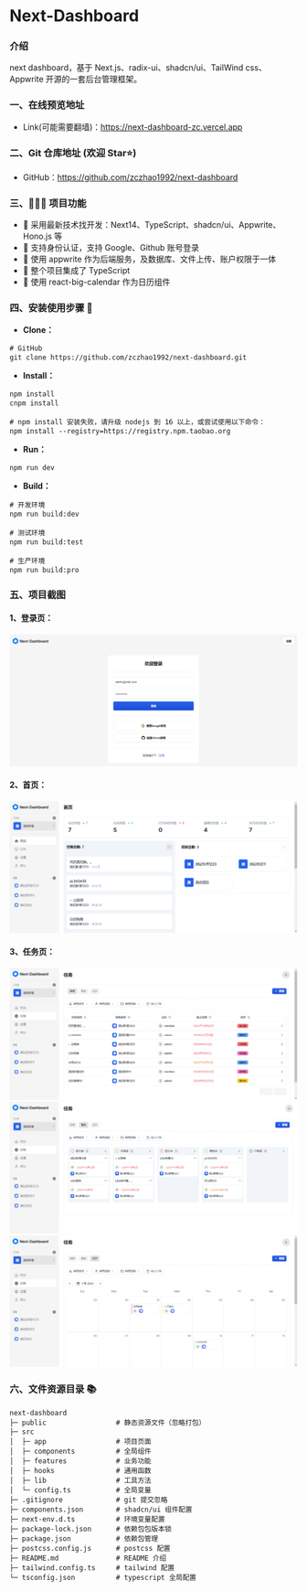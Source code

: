 # Next-Dashboard

### 介绍

next dashboard，基于 Next.js、radix-ui、shadcn/ui、TailWind css、Appwrite 开源的一套后台管理框架。

### 一、在线预览地址

- Link(可能需要翻墙)：https://next-dashboard-zc.vercel.app

### 二、Git 仓库地址 (欢迎 Star⭐)

- GitHub：https://github.com/zczhao1992/next-dashboard

### 三、🔨🔨🔨 项目功能

- 🚀 采用最新技术找开发：Next14、TypeScript、shadcn/ui、Appwrite、Hono.js 等
- 🚀 支持身份认证，支持 Google、Github 账号登录
- 🚀 使用 appwrite 作为后端服务，及数据库、文件上传、账户权限于一体
- 🚀 整个项目集成了 TypeScript
- 🚀 使用 react-big-calendar 作为日历组件

### 四、安装使用步骤 📑

- **Clone：**

```text
# GitHub
git clone https://github.com/zczhao1992/next-dashboard.git
```

- **Install：**

```text
npm install
cnpm install

# npm install 安装失败，请升级 nodejs 到 16 以上，或尝试使用以下命令：
npm install --registry=https://registry.npm.taobao.org
```

- **Run：**

```text
npm run dev
```

- **Build：**

```text
# 开发环境
npm run build:dev

# 测试环境
npm run build:test

# 生产环境
npm run build:pro
```

### 五、项目截图

#### 1、登录页：

![dashboard-login](./public/login.png)

#### 2、首页：

![dashboard-home](./public/home.png)

#### 3、任务页：

![dashboard-table](./public/table.png)
![dashboard-kanban](./public/kanban.png)
![dashboard-calendar](./public/calendar.png)

### 六、文件资源目录 📚

```text
next-dashboard
├─ public                 # 静态资源文件（忽略打包）
├─ src
│  ├─ app                 # 项目页面
│  ├─ components          # 全局组件
│  ├─ features            # 业务功能
│  ├─ hooks               # 通用函数
│  ├─ lib                 # 工具方法
│  └─ config.ts           # 全局变量
├─ .gitignore             # git 提交忽略
├─ components.json        # shadcn/ui 组件配置
├─ next-env.d.ts          # 环境变量配置
├─ package-lock.json      # 依赖包包版本锁
├─ package.json           # 依赖包管理
├─ postcss.config.js      # postcss 配置
├─ README.md              # README 介绍
├─ tailwind.config.ts     # tailwind 配置
└─ tsconfig.json          # typescript 全局配置
```
